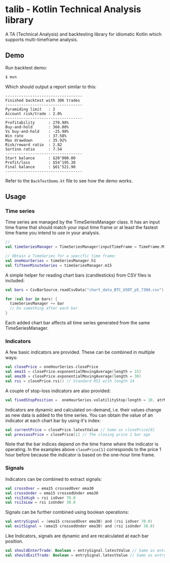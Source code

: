 # talib - Kotlin Technical Analysis library

A TA (Technical Analysis) and backtesting library for idiomatic Kotlin which supports multi-timeframe analysis.

## Demo

Run backtest demo:
```bash
$ mvn
```

Which should output a report similar to this:
```
----------------------------------
Finished backtest with 306 trades
----------------------------------
Pyramiding limit   : 2
Account risk/trade : 2.0%
----------------------------------
Profitability      : 270.98%
Buy-and-hold       : 366.08%
Vs buy-and-hold    : -25.98%
Win rate           : 37.58%
Max drawdown       : 35.92%
Risk/reward ratio  : 2.82
Sortino ratio      : 7.54
----------------------------------
Start balance      : $20’000.00
Profit/loss        : $54’195.38
Final balance      : $61’521.90
----------------------------------
```

Refer to the `BackTestDemo.kt` file to see how the demo works.

## Usage

### Time series
Time series are managed by the TimeSeriesManager class. It has an input time frame that should match your input
time frame or at least the fastest time frame you intend to use in your analysis.

```kotlin
// 
val timeSeriesManager = TimeSeriesManager(inputTimeFrame = TimeFrame.M15)

// Obtain a TimeSeries for a specific time frame:
val oneHourSeries = timeSeriesManager.h1
val fifteenMinuteSeries = timeSeriesManager.m15
```

A simple helper for reading chart bars (candlesticks) from CSV files is included:

```kotlin
val bars = CsvBarSource.readCsvData("chart_data_BTC_USDT_p5_730d.csv")

for (val bar in bars) {
  timeSeriesManager += bar
  // Do something after each bar
}
```

Each added chart bar affects all time series generated from the same TimeSeriesManager.

### Indicators

A few basic indicators are provided. These can be combined in multiple ways:

```kotlin
val closePrice = oneHourSeries.closePrice
val ema15 = closePrice.exponentialMovingAverage(length = 15)
val ema30 = closePrice.exponentialMovingAverage(length = 30)
val rsi = closePrice.rsi() // Standard RSI with length 14
```

A couple of stop-loss indicators are also provided:

```kotlin
val fixedStopPosition =  oneHourSeries.volatilityStop(length = 10, atrMultiplier = 3.0)
```

Indicators are dynamic and calculated on-demand, i.e. their values change as new data is added
to the time series. You can obtain the value of an indicator at each chart bar by using it's index:

```kotlin
val currentPrice = closePrice.latestValue // Same as closePrice[0]
val previousPrice = closePrice[1] // The closing price 1 bar ago
```

Note that the bar indices depend on the time frame where the indicator is operating. In the examples above `closePrice[1]`
corresponds to the price 1 hour before because the indicator is based on the one-hour time frame.

### Signals

Indicators can be combined to extract signals:

```kotlin
val crossOver = ema15 crossedOver ema30
val crossUnder = ema15 crossedUnder ema30
val rsiIsHigh = rsi isOver 70.0
val rsiIsLow = rsi isUnder 30.0
```

Signals can be further combined using boolean operations:

```kotlin
val entrySignal = (ema15 crossedOver ema30) and (rsi isOver 70.0)
val exitSignal = (ema15 crossedUnder ema30) and (rsi isUnder 30.0)
```

Like Indicators, signals are dynamic and are recalculated at each bar position.

```kotlin
val shouldEnterTrade: Boolean = entrySignal.latestValue // Same as entrySignal[0]
val shouldExitTrade: Boolean = entrySignal.latestValue // Same as entrySignal[0]
```
